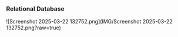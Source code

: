 
### **Relational Database**

![Screenshot 2025-03-22 132752.png](IMG/Screenshot 2025-03-22 132752.png?raw=true)
